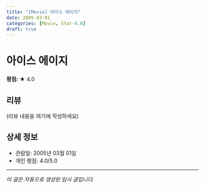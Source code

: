 ```yaml
---
title: "[Movie] 아이스 에이지"
date: 2005-03-01
categories: [Movie, Star-4.0]
draft: true
---
```


# 아이스 에이지

**평점:** ★ 4.0

## 리뷰

(리뷰 내용을 여기에 작성하세요)

## 상세 정보

- 관람일: 2005년 03월 01일
- 개인 평점: 4.0/5.0

---

*이 글은 자동으로 생성된 임시 글입니다.*
